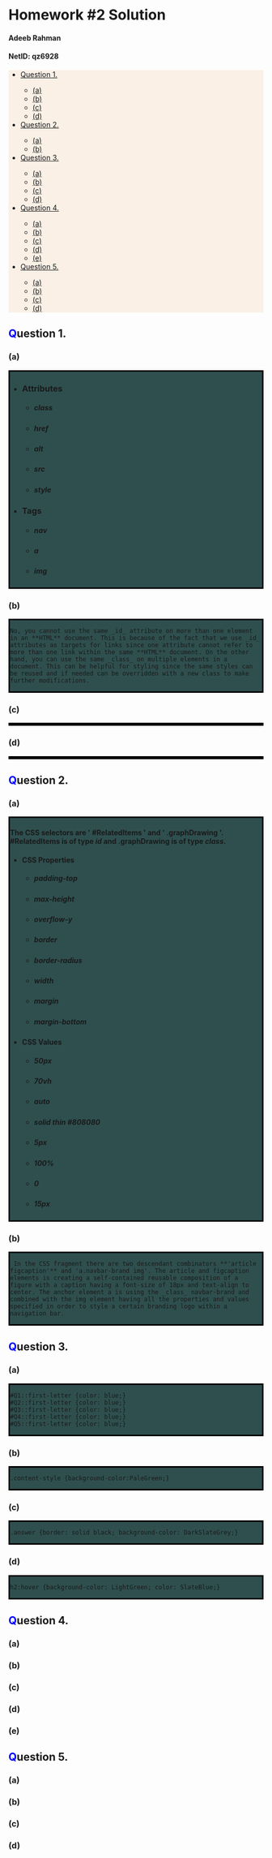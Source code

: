 # Homework #2 Solution
#### Adeeb Rahman
#### NetID: qz6928

<style>
    #Q1::first-letter {color: blue;}
    #Q2::first-letter {color: blue;}
    #Q3::first-letter {color: blue;}
    #Q4::first-letter {color: blue;}
    #Q5::first-letter {color: blue;}
    .content-style {background-color: Linen;}
    .answer {border: solid black; background-color: DarkSlateGrey;}
    h2:hover {background-color: LightGreen; color: SlateBlue;}
</style>

<ul class="content-style">

<li><a href="#Q1">Question 1.</a></li>
<ul>
<li><a href="#Q1a">(a)</a></li>
<li><a href="#Q1b">(b)</a></li>
<li><a href="#Q1c">(c)</a></li>
<li><a href="#Q1d">(d)</a></li>
</ul>

<li><a href="#Q2">Question 2.</a></li>
<ul>
<li><a href="#Q2a">(a)</a></li>
<li><a href="#Q2b">(b)</a></li>
</ul>

<li><a href="#Q3">Question 3.</a></li>
<ul>
<li><a href="#Q3a">(a)</a></li>
<li><a href="#Q3b">(b)</a></li>
<li><a href="#Q3c">(c)</a></li>
<li><a href="#Q3d">(d)</a></li>
</ul>

<li><a href="#Q4">Question 4.</a></li>
<ul>
<li><a href="#Q4a">(a)</a></li>
<li><a href="#Q4b">(b)</a></li>
<li><a href="#Q4c">(c)</a></li>
<li><a href="#Q4d">(d)</a></li>
<li><a href="#Q4e">(e)</a></li>

</ul>

<li><a href="#Q4">Question 5.</a></li>

<ul>
<li><a href="#Q5a">(a)</a></li>
<li><a href="#Q5b">(b)</a></li>
<li><a href="#Q5c">(c)</a></li>
<li><a href="#Q5d">(d)</a></li>
</ul>

</ul>
<h2 id="Q1"> Question 1. </h2>
<h3 id="Q1a">(a)</h3>

<section class="answer">

* ### Attributes
	* ##### class
	* ##### href
	* ##### alt
	* ##### src
	* ##### style

* ### Tags
	* ##### nav
	* ##### a
	* ##### img

</section>

<h3 id="Q1b">(b)</h3>

<section class="answer">

    No, you cannot use the same _id_ attribute on more than one element in an **HTML** document. This is because of the fact that we use _id_ attributes as targets for links since one attribute cannot refer to more than one link within the same **HTML** document. On the other hand, you can use the same _class_ on multiple elements in a document. This can be helpful for styling since the same styles can be reused and if needed can be overridden with a new class to make further modifications.

</section>

<h3 id="Q1c">(c)</h3>
<section class="answer"></section>
<h3 id="Q1d">(d)</h3>
<section class="answer"></section>

<h2 id="Q2"> Question 2. </h2>
<h3 id="Q2a">(a)</h3>

<section class="answer">

#### The CSS selectors are ' #RelatedItems ' and ' .graphDrawing '. #RelatedItems is of type _id_ and .graphDrawing is of type _class_.
* #### CSS Properties
	* ##### padding-top
	* ##### max-height
	* ##### overflow-y
	* ##### border
	* ##### border-radius
	* ##### width
	* ##### margin
	* ##### margin-bottom

* #### CSS Values	
	* ##### 50px
	* ##### 70vh
	* ##### auto
	* ##### solid thin #808080
	* ##### 5px
	* ##### 100%
	* ##### 0
	* ##### 15px
</section>

<h3 id="Q2b">(b)</h3>
<section class="answer">

     In the CSS fragment there are two descendant combinators **'article figcaption'** and 'a.navbar-brand img'. The article and figcaption elements is creating a self-contained reusable composition of a figure with a caption having a font-size of 18px and text-align to center. The anchor element a is using the _class_ navbar-brand and combined with the img element having all the properties and values specified in order to style a certain branding logo within a navigation bar.

</section>

<h2 id="Q3"> Question 3. </h2>
  
<h3 id="Q3a">(a)</h3>

<section class="answer">
	
	#Q1::first-letter {color: blue;}
    #Q2::first-letter {color: blue;}
    #Q3::first-letter {color: blue;}
    #Q4::first-letter {color: blue;}
    #Q5::first-letter {color: blue;}

</section>

<h3 id="Q3b">(b)</h3>
  <section class="answer">

    .content-style {background-color:PaleGreen;}

  </section>
<h3 id="Q3c">(c)</h3>

<section class="answer">

    .answer {border: solid black; background-color: DarkSlateGrey;}

</section>
  

<h3 id="Q3d">(d)</h3>

<section class="answer">
    
    h2:hover {background-color: LightGreen; color: SlateBlue;}
  
</section>

<h2 id="Q4"> Question 4. </h2>

  

<h3 id="Q4a">(a)</h3>

  

<h3 id="Q4b">(b)</h3>

  

<h3 id="Q4c">(c)</h3>

  

<h3 id="Q4d">(d)</h3>

  

<h3 id="Q4e">(e)</h3>

  

<h2 id="Q5"> Question 5. </h2>

  

<h3 id="Q5a">(a)</h3>

  

<h3 id="Q5b">(b)</h3>

  

<h3 id="Q5c">(c)</h3>

  

<h3 id="Q5d">(d)</h3>